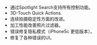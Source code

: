 - 通过Spotlight Search支持所有控制功能。
- 3D-Touch Quick Actions.
- 连续拍摄稳定性方面的改进。
- 加工性能改善照片过滤器。
- 错误修复隐私模式（iPhone5c 更低版本）。
- 修复了各种错误的UI。